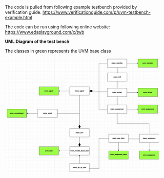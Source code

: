 The code is pulled from following example testbench provided by verification guide.
https://www.verificationguide.com/p/uvm-testbench-example.html

The code can be run using following online website:
https://www.edaplayground.com/x/twb

**UML Diagram of the test bench**

The classes in green represents the UVM base class

![alt text](https://github.com/ams2378/CSCI_5448/blob/master/presentation/code/UML_class_diagram.png?raw=true)
